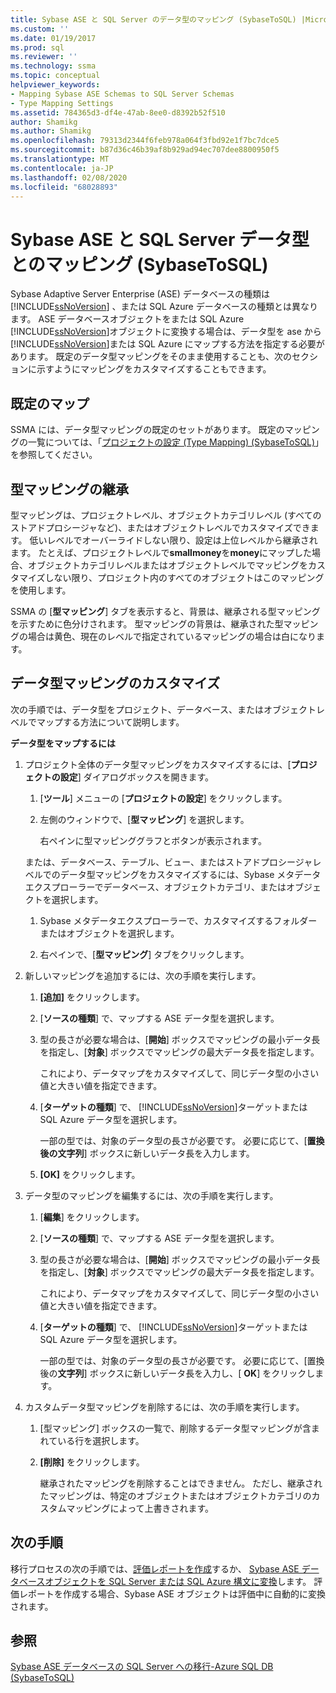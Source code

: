 ```yaml
---
title: Sybase ASE と SQL Server のデータ型のマッピング (SybaseToSQL) |Microsoft Docs
ms.custom: ''
ms.date: 01/19/2017
ms.prod: sql
ms.reviewer: ''
ms.technology: ssma
ms.topic: conceptual
helpviewer_keywords:
- Mapping Sybase ASE Schemas to SQL Server Schemas
- Type Mapping Settings
ms.assetid: 784365d3-df4e-47ab-8ee0-d8392b52f510
author: Shamikg
ms.author: Shamikg
ms.openlocfilehash: 79313d2344f6feb978a064f3fbd92e1f7bc7dce5
ms.sourcegitcommit: b87d36c46b39af8b929ad94ec707dee8800950f5
ms.translationtype: MT
ms.contentlocale: ja-JP
ms.lasthandoff: 02/08/2020
ms.locfileid: "68028893"
---
```

# <a name="mapping-sybase-ase-and-sql-server-data-types-sybasetosql"></a>Sybase ASE と SQL Server データ型とのマッピング (SybaseToSQL)
Sybase Adaptive Server Enterprise (ASE) データベースの種類は[!INCLUDE[ssNoVersion](../../includes/ssnoversion-md.md)] 、または SQL Azure データベースの種類とは異なります。 ASE データベースオブジェクトをまたは SQL Azure [!INCLUDE[ssNoVersion](../../includes/ssnoversion-md.md)]オブジェクトに変換する場合は、データ型を ase から[!INCLUDE[ssNoVersion](../../includes/ssnoversion-md.md)]または SQL Azure にマップする方法を指定する必要があります。 既定のデータ型マッピングをそのまま使用することも、次のセクションに示すようにマッピングをカスタマイズすることもできます。  
  
## <a name="default-mappings"></a>既定のマップ  
SSMA には、データ型マッピングの既定のセットがあります。 既定のマッピングの一覧については、「[プロジェクトの設定 &#40;Type Mapping&#41; &#40;SybaseToSQL&#41;](../../ssma/sybase/project-settings-type-mapping-sybasetosql.md)」を参照してください。  
  
## <a name="type-mapping-inheritance"></a>型マッピングの継承  
型マッピングは、プロジェクトレベル、オブジェクトカテゴリレベル (すべてのストアドプロシージャなど)、またはオブジェクトレベルでカスタマイズできます。 低いレベルでオーバーライドしない限り、設定は上位レベルから継承されます。 たとえば、プロジェクトレベルで**smallmoney**を**money**にマップした場合、オブジェクトカテゴリレベルまたはオブジェクトレベルでマッピングをカスタマイズしない限り、プロジェクト内のすべてのオブジェクトはこのマッピングを使用します。  
  
SSMA の [**型マッピング**] タブを表示すると、背景は、継承される型マッピングを示すために色分けされます。 型マッピングの背景は、継承された型マッピングの場合は黄色、現在のレベルで指定されているマッピングの場合は白になります。  
  
## <a name="customizing-data-type-mappings"></a>データ型マッピングのカスタマイズ  
次の手順では、データ型をプロジェクト、データベース、またはオブジェクトレベルでマップする方法について説明します。  
  
**データ型をマップするには**  
  
1.  プロジェクト全体のデータ型マッピングをカスタマイズするには、[**プロジェクトの設定**] ダイアログボックスを開きます。  
  
    1.  [**ツール**] メニューの [**プロジェクトの設定**] をクリックします。  
  
    2.  左側のウィンドウで、[**型マッピング**] を選択します。  
  
        右ペインに型マッピンググラフとボタンが表示されます。  
  
    または、データベース、テーブル、ビュー、またはストアドプロシージャレベルでのデータ型マッピングをカスタマイズするには、Sybase メタデータエクスプローラーでデータベース、オブジェクトカテゴリ、またはオブジェクトを選択します。  
  
    1.  Sybase メタデータエクスプローラーで、カスタマイズするフォルダーまたはオブジェクトを選択します。  
  
    2.  右ペインで、[**型マッピング**] タブをクリックします。  
  
2.  新しいマッピングを追加するには、次の手順を実行します。  
  
    1.  **[追加]** をクリックします。  
  
    2.  [**ソースの種類**] で、マップする ASE データ型を選択します。  
  
    3.  型の長さが必要な場合は、[**開始**] ボックスでマッピングの最小データ長を指定し、[**対象**] ボックスでマッピングの最大データ長を指定します。  
  
        これにより、データマップをカスタマイズして、同じデータ型の小さい値と大きい値を指定できます。  
  
    4.  [**ターゲットの種類**] で、 [!INCLUDE[ssNoVersion](../../includes/ssnoversion-md.md)]ターゲットまたは SQL Azure データ型を選択します。  
  
        一部の型では、対象のデータ型の長さが必要です。 必要に応じて、[**置換後の文字列**] ボックスに新しいデータ長を入力します。  
  
    5.  **[OK]** をクリックします。  
  
3.  データ型のマッピングを編集するには、次の手順を実行します。  
  
    1.  [**編集**] をクリックします。  
  
    2.  [**ソースの種類**] で、マップする ASE データ型を選択します。  
  
    3.  型の長さが必要な場合は、[**開始**] ボックスでマッピングの最小データ長を指定し、[**対象**] ボックスでマッピングの最大データ長を指定します。  
  
        これにより、データマップをカスタマイズして、同じデータ型の小さい値と大きい値を指定できます。  
  
    4.  [**ターゲットの種類**] で、 [!INCLUDE[ssNoVersion](../../includes/ssnoversion-md.md)]ターゲットまたは SQL Azure データ型を選択します。  
  
        一部の型では、対象のデータ型の長さが必要です。 必要に応じて、[置換後の**文字列**] ボックスに新しいデータ長を入力し、[ **OK**] をクリックします。  
  
4.  カスタムデータ型マッピングを削除するには、次の手順を実行します。  
  
    1.  [型マッピング] ボックスの一覧で、削除するデータ型マッピングが含まれている行を選択します。  
  
    2.  **[削除]** をクリックします。  
  
        継承されたマッピングを削除することはできません。 ただし、継承されたマッピングは、特定のオブジェクトまたはオブジェクトカテゴリのカスタムマッピングによって上書きされます。  
  
## <a name="next-steps"></a>次の手順  
移行プロセスの次の手順では、[評価レポートを作成](assessing-sybase-ase-database-objects-for-conversion-sybasetosql.md)するか、 [Sybase ASE データベースオブジェクトを SQL Server または SQL Azure 構文に変換](converting-sybase-ase-database-objects-sybasetosql.md)します。 評価レポートを作成する場合、Sybase ASE オブジェクトは評価中に自動的に変換されます。  
  
## <a name="see-also"></a>参照  
[Sybase ASE データベースの SQL Server への移行-Azure SQL DB &#40;SybaseToSQL&#41;](../../ssma/sybase/migrating-sybase-ase-databases-to-sql-server-azure-sql-db-sybasetosql.md)  
  

